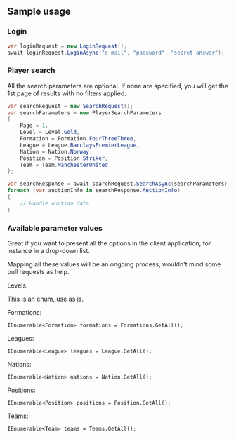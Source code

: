 ## Sample usage ##

### Login ###

```csharp
var loginRequest = new LoginRequest();
await loginRequest.LoginAsync("e-mail", "password", "secret answer");
```

### Player search ###

All the search parameters are optional. If none are specified, you will get the 1st page of results with no filters applied.

```csharp
var searchRequest = new SearchRequest();
var searchParameters = new PlayerSearchParameters
{
    Page = 1,
    Level = Level.Gold,
    Formation = Formation.FourThreeThree,
    League = League.BarclaysPremierLeague,
    Nation = Nation.Norway,
    Position = Position.Striker,
    Team = Team.ManchesterUnited
};

var searchResponse = await searchRequest.SearchAsync(searchParameters);
foreach (var auctionInfo in searchResponse.AuctionInfo)
{
	// Handle auction data
}
```

### Available parameter values ###

Great if you want to present all the options in the client application, for instance in a drop-down list.

Mapping all these values will be an ongoing process, wouldn't mind some pull requests as help.

Levels:

This is an enum, use as is.

Formations:
```
IEnumerable<Formation> formations = Formations.GetAll();
```

Leagues:
```
IEnumerable<League> leagues = League.GetAll();
```

Nations:
```
IEnumerable<Nation> nations = Nation.GetAll();
```

Positions:
```
IEnumerable<Position> positions = Position.GetAll();
```

Teams: 
```
IEnumerable<Team> teams = Teams.GetAll();
```
